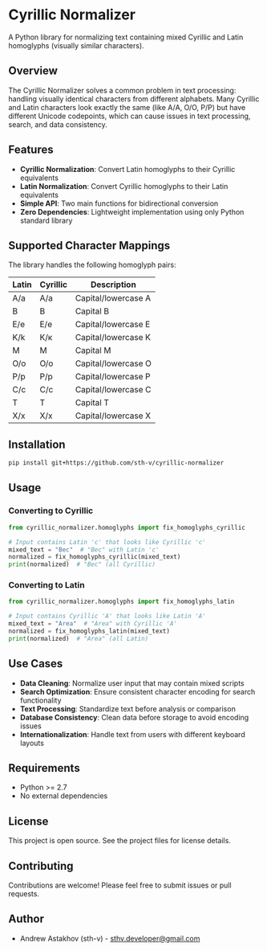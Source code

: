 # Cyrillic Normalizer

A Python library for normalizing text containing mixed Cyrillic and Latin homoglyphs (visually similar characters).

## Overview

The Cyrillic Normalizer solves a common problem in text processing: handling visually identical characters from different alphabets. Many Cyrillic and Latin characters look exactly the same (like А/A, О/O, Р/P) but have different Unicode codepoints, which can cause issues in text processing, search, and data consistency.

## Features

- **Cyrillic Normalization**: Convert Latin homoglyphs to their Cyrillic equivalents
- **Latin Normalization**: Convert Cyrillic homoglyphs to their Latin equivalents
- **Simple API**: Two main functions for bidirectional conversion
- **Zero Dependencies**: Lightweight implementation using only Python standard library

## Supported Character Mappings

The library handles the following homoglyph pairs:

| Latin | Cyrillic | Description |
|-------|----------|-------------|
| A/a   | А/а      | Capital/lowercase A |
| B     | В        | Capital B |
| E/e   | Е/е      | Capital/lowercase E |
| K/k   | К/к      | Capital/lowercase K |
| M     | М        | Capital M |
| O/o   | О/о      | Capital/lowercase O |
| P/p   | Р/р      | Capital/lowercase P |
| C/c   | С/с      | Capital/lowercase C |
| T     | Т        | Capital T |
| X/x   | Х/х      | Capital/lowercase X |

## Installation

```bash
pip install git+https://github.com/sth-v/cyrillic-normalizer
```

## Usage

### Converting to Cyrillic

```python
from cyrillic_normalizer.homoglyphs import fix_homoglyphs_cyrillic

# Input contains Latin 'c' that looks like Cyrillic 'с'
mixed_text = "Веc"  # "Вес" with Latin 'c'
normalized = fix_homoglyphs_cyrillic(mixed_text)
print(normalized)  # "Вес" (all Cyrillic)
```

### Converting to Latin

```python
from cyrillic_normalizer.homoglyphs import fix_homoglyphs_latin

# Input contains Cyrillic 'А' that looks like Latin 'A'
mixed_text = "Аrea"  # "Area" with Cyrillic 'А'
normalized = fix_homoglyphs_latin(mixed_text)
print(normalized)  # "Area" (all Latin)
```

## Use Cases

- **Data Cleaning**: Normalize user input that may contain mixed scripts
- **Search Optimization**: Ensure consistent character encoding for search functionality
- **Text Processing**: Standardize text before analysis or comparison
- **Database Consistency**: Clean data before storage to avoid encoding issues
- **Internationalization**: Handle text from users with different keyboard layouts

## Requirements

- Python >= 2.7
- No external dependencies

## License

This project is open source. See the project files for license details.

## Contributing

Contributions are welcome! Please feel free to submit issues or pull requests.

## Author

- Andrew Astakhov (sth-v) - sthv.developer@gmail.com